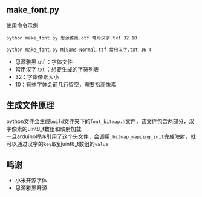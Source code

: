 ## make_font.py
使用命令示例
```shell
python make_font.py 思源雅黑.otf 常用汉字.txt 32 10
```
```shell
python make_font.py MiSans-Normal.ttf 常用汉字.txt 16 4
```
- 思源雅黑.otf ：字体文件
- 常用汉字.txt ：想要生成的字符列表
- 32：字体像素大小
- 10：有些字体会前几行留空，需要抬高像素

## 生成文件原理
python文件会生成`build`文件夹下的`font_bitmap.h`文件，该文件包含两部分，汉字像素的uint8_t数组和映射加载  
一旦arduino程序引用了这个头文件，会调用`_bitmap_mapping_init`完成映射，就可以通过汉字的`key`取到uint8_t数组的`value`
## 鸣谢
- 小米开源字体
- 思源雅黑开源